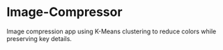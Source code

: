 # Image-Compressor
Image compression app using K-Means clustering to reduce colors while preserving key details.
